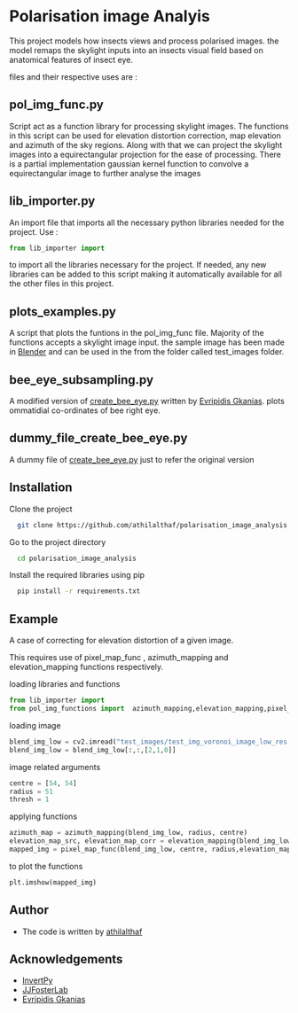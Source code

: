 # Polarisation image Analyis

This project models how insects views and process polarised images. the model remaps the skylight inputs into an insects visual field based on anatomical features of insect eye.

files and their respective uses are :

## pol_img_func.py
Script act as a function library for processing skylight images.
The functions in this script can be used for elevation distortion correction, map elevation and azimuth of the sky regions. Along with that we can project the skylight images into a equirectangular projection for the ease of processing. 
There is a partial implementation gaussian kernel function to convolve a equirectangular image to further analyse the images    

## lib_importer.py
An import file that imports all the necessary python libraries needed for the project. Use :

```python
from lib_importer import 
```
to import all the libraries necessary for the project. If needed, any new libraries  can be added to this script making it automatically available for all the other files in this project.


## plots_examples.py
A script that plots the funtions in the pol_img_func file. Majority of the functions accepts a skylight image input. the sample image has been made in [Blender](https://www.blender.org/) and can be used in the from the folder called test_images folder. 



## bee_eye_subsampling.py

A modified version of [create_bee_eye.py](https://github.com/InsectRobotics/InvertPy/blob/version-1.1-alpha/examples/create_bee_eye.py) written by [Evripidis Gkanias](https://github.com/evgkanias). plots ommatidial co-ordinates of bee right eye.

## dummy_file_create_bee_eye.py

A dummy file of [create_bee_eye.py](https://github.com/InsectRobotics/InvertPy/blob/version-1.1-alpha/examples/create_bee_eye.py) just to refer the original version

## Installation

Clone the project

```bash
  git clone https://github.com/athilalthaf/polarisation_image_analysis
```

Go to the project directory

```bash
  cd polarisation_image_analysis
```

Install the required libraries using pip

```bash
  pip install -r requirements.txt
```
## Example
A case of correcting for elevation distortion of a given image.

This requires use of pixel_map_func , azimuth_mapping and elevation_mapping functions respectively.


loading libraries and functions
```python
from lib_importer import 
from pol_img_functions import  azimuth_mapping,elevation_mapping,pixel_map_func
```
loading image
```python
blend_img_low = cv2.imread("test_images/test_img_voronoi_image_low_res.png") 
blend_img_low = blend_img_low[:,:,[2,1,0]] 
```
image related arguments
```python 
centre = [54, 54]                
radius = 51
thresh = 1
```
applying functions

```python
azimuth_map = azimuth_mapping(blend_img_low, radius, centre)
elevation_map_src, elevation_map_corr = elevation_mapping(blend_img_low, radius, centre)
mapped_img = pixel_map_func(blend_img_low, centre, radius,elevation_map_src,elevation_map_corr,azimuth_map,thresh) 
```
to plot the functions 

```python
plt.imshow(mapped_img)
```
## Author

- The code is written by [athilalthaf](https://github.com/athilalthaf)




## Acknowledgements
- [InvertPy](https://github.com/InsectRobotics/InvertPy)
 - [JJFosterLab](https://github.com/JJFosterLab)
 - [Evripidis Gkanias](https://github.com/evgkanias)
 
